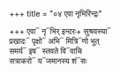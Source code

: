 +++
title = "०४ एवा नृभिरिन्द्रः"

+++
एवा᳓ नृ᳓भिर् इन्दरः+ सुश्रवस्या᳓  
प्रखादः᳓ पृक्षो᳓ अभि᳓ मित्रि᳓णो भूत्  
समर्य᳓ इष᳓ स्तवते वि᳓वाचि  
सत्राकरो᳓ य᳓जमानस्य शं᳓सः